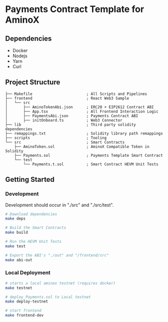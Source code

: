 # Payments Contract Template for AminoX

## Dependencies

- Docker
- Nodejs
- Yarn
- Curl

## Project Structure

```tree
├── Makefile                        ; All Scripts and Pipelines
├── frontend                        ; React Web3 Sample
│   └── src
│       ├── AminoTokenAbi.json      ; ERC20 + EIP2612 Contract ABI
│       ├── App.tsx                 ; All Frontend Interaction Logic
│       ├── PaymentsAbi.json        ; Payments Contract ABI
│       ├── initOnboard.ts          ; Web3 Connector
├── lib                             ; Third party solidity dependencies
├── remappings.txt                  ; Solidity library path remappings
├── scripts                         ; Tooling
└── src                             ; Smart Contracts
    ├── AminoToken.sol              ; AminoX Compatible Token in Solidity
    ├── Payments.sol                ; Payments Template Smart Contract
    └── test
        └── Payments.t.sol          ; Smart Contract HEVM Unit Tests
```

## Getting Started


### Development

Development should occur in "./src" and "./src/test".  

```sh
# Download dependencies
make deps

# Build the Smart Contracts
make build

# Run the HEVM Unit Tests
make test

# Export the ABI's "./out" and "/frontend/src"
make abi-out
```

### Local Deployment

```sh
# starts a local aminox testnet (requires docker)
make testnet

# deploy Payments.sol to Local testnet
make deploy-testnet

# start frontend
make frontend-dev 
```
